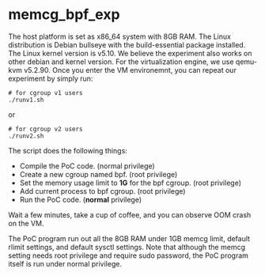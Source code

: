 # memcg_bpf_exp
The host platform is set as x86_64 system with 8GB RAM. The Linux distribution is Debian bullseye with the build-essential package installed. The Linux kernel version is v5.10. We believe the experiment also works on other debian and kernel version. For the virtualization engine, we use qemu-kvm v5.2.90. Once you enter the VM environemnt, you can repeat our experiment by simply run:
```shell
# for cgroup v1 users
./runv1.sh
```
or
```shell
# for cgroup v2 users
./runv2.sh
```

The script does the following things:
- Compile the PoC code. (normal privilege)
- Create a new cgroup named bpf. (root privilege)
- Set the memory usage limit to **1G** for the bpf cgroup. (root privilege)
- Add current process to bpf cgroup. (root privilege)
- Run the PoC code. (**normal** privilege)

Wait a few minutes, take a cup of coffee, and you can observe OOM crash on the VM. 

The PoC program run out all the 8GB RAM under 1GB memcg limit, default rlimit settings, and default sysctl settings. Note that although the memcg setting needs root privilege and require sudo password, the PoC program itself is run under normal privilege.
